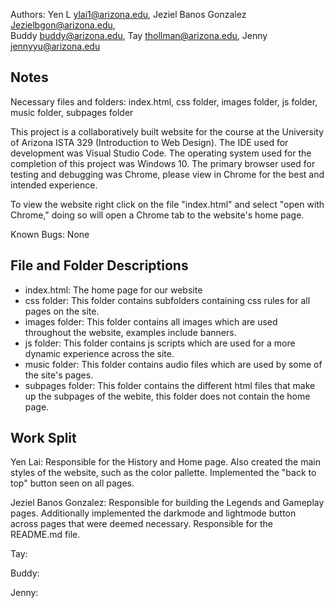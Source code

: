 
Authors:
Yen L [ylai1@arizona.edu](mailto:ylai1@arizona.edu), 
Jeziel Banos Gonzalez [Jezielbgon@arizona.edu](mailto:jezielbgon@arizona.edu),  
Buddy [buddy@arizona.edu](buddy@arizona.edu), 
Tay [thollman@arizona.edu](mailto:thollman@arizona.edu),
Jenny [jennyyu@arizona.edu](mailto:jennyyu@arizona.edu)

## Notes

Necessary files and folders: index.html, css folder, images folder, js folder, music folder, subpages folder

This project is a collaboratively built website for the course at the University of Arizona ISTA 329 (Introduction to Web Design). The IDE used for development was Visual Studio Code. The operating system used for the completion of this project was Windows 10. The primary browser used for testing and debugging was Chrome, please view in Chrome for the best and intended experience. 

To view the website right click on the file "index.html" and select "open with Chrome," doing so will open a Chrome tab to the website's home page.  

Known Bugs: None

## File and Folder Descriptions

* index.html: The home page for our website
* css folder: This folder contains subfolders containing css rules for all pages on the site.
* images folder: This folder contains all images which are used throughout the website, examples include banners.
* js folder: This folder contains js scripts which are used for a more dynamic experience across the site.
* music folder: This folder contains audio files which are used by some of the site's pages.
* subpages folder: This folder contains the different html files that make up the subpages of the webite, this folder does not contain the home page.

## Work Split

Yen Lai: Responsible for the History and Home page. Also created the main styles of the website, such as the color pallette. Implemented the "back to top" button seen on all pages.

Jeziel Banos Gonzalez: Responsible for building the Legends and Gameplay pages. Additionally implemented the darkmode and lightmode button across pages that were deemed necessary. Responsible for the README.md file.

Tay: 

Buddy: 

Jenny:


